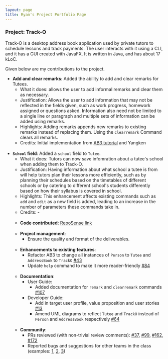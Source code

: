 ```yaml
---
layout: page
title: Ryan's Project Portfolio Page
---
```


### Project: Track-O

Track-O is a desktop address book application used by private tutors to schedule lessons and track payments. The user interacts with it using a CLI, and it has a GUI created with JavaFX. It is written in Java, and has about 17 kLoC.

Given below are my contributions to the project.

* **Add and clear remarks**: Added the ability to add and clear remarks for Tutees.
  * What it does: allows the user to add informal remarks and clear them as necessary.
  * Justification: Allows the user to add information that may not be reflected in the fields given, such as work progress, homework assigned or questions asked. Information also need not be limited to a single line or paragraph and multiple sets of information can be added using remarks.
  * Highlights: Adding remarks appends new remarks to existing remarks instead of replacing them. Using the `clearremark` Command clears all remarks.
  * Credits: Initial implementation from [AB3 tutorial](https://nus-cs2103-ay2122s1.github.io/tp/tutorials/AddRemark.html) and Yangken
<br><br>
* **`School` field**: Added a `school` field to `Tutee`.
  * What it does: Tutors can now save infomration about a tutee's school when adding them to Track-O.
  * Justification: Having information about what school a tutee is from will help tutors plan their lessons more efficiently, such as by planning their schedules based on the timetables of different schools or by catering to different school's students differently based on how their syllabus is covered in school.
  * Highlights: This enhancement affects existing commands such as `add` and `edit` as a new field is added, leading to an increase in the number of parameters these commands take in. 
  * Credits: *-*
<br><br>
  * **Code contributed**: [RepoSense link](https://nus-cs2103-ay2122s1.github.io/tp-dashboard/?search=&sort=groupTitle&sortWithin=title&timeframe=commit&mergegroup=&groupSelect=groupByRepos&breakdown=true&checkedFileTypes=docs~functional-code~test-code~other&since=2021-09-17&tabOpen=true&tabType=authorship&tabAuthor=nhjryan&tabRepo=AY2122S1-CS2103T-F12-3%2Ftp%5Bmaster%5D&authorshipIsMergeGroup=false&authorshipFileTypes=docs~functional-code~test-code&authorshipIsBinaryFileTypeChecked=false)
<br><br>
  * **Project management**:
    * Ensure the quality and format of the deliverables.
<br><br>
  * **Enhancements to existing features**:
    * Refactor AB3 to change all instances of `Person` to `Tutee` and `AddressBook` to `TrackO` [\#43](https://github.com/AY2122S1-CS2103T-F12-3/tp/pull/44)
    * Update `help` command to make it more reader-friendly [\#84](https://github.com/AY2122S1-CS2103T-F12-3/tp/pull/84)
<br><br>
  * **Documentation**:
    * User Guide:
      * Added documentation for `remark` and `clearremark` commands [\#107](https://github.com/AY2122S1-CS2103T-F12-3/tp/pull/107)
    * Developer Guide:
      * Add in target user profile, value proposition and user stories [\#13](https://github.com/AY2122S1-CS2103T-F12-3/tp/pull/13)
      * Amend UML diagrams to reflect `Tutee` and `TrackO` instead of `Person` and `AddressBook` respectively [\#64](https://github.com/AY2122S1-CS2103T-F12-3/tp/pull/64)
<br><br>
  * **Community**:
    * PRs reviewed (with non-trivial review comments): [\#37](https://github.com/AY2122S1-CS2103T-F12-3/tp/pull/37), [\#99](https://github.com/AY2122S1-CS2103T-F12-3/tp/pull/99), [\#162](https://github.com/AY2122S1-CS2103T-F12-3/tp/pull/162), [\#172](https://github.com/AY2122S1-CS2103T-F12-3/tp/pull/172)
    * Reported bugs and suggestions for other teams in the class (examples: [1](https://github.com/AY2122S1-CS2103T-T09-1/tp/issues/193), [2](https://github.com/AY2122S1-CS2103T-T09-1/tp/issues/176), [3](https://github.com/AY2122S1-CS2103T-T09-1/tp/issues/182))
